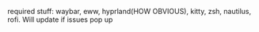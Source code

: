 required stuff: waybar, eww, hyprland(HOW OBVIOUS), kitty, zsh, nautilus, rofi. Will update if issues pop up
